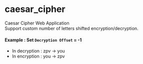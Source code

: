 # caesar_cipher
Caesar Cipher Web Application<br>
Support custom number of letters shifted encryption/decryption.<br>
#### Example : Set <code>Decryption Offset</code> = -1 <br>
* In decryption : zpv -> you
* In encryption : you -> zpv
